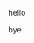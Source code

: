 hello
<!-- pullquote src=local.go start="func fooBar\\(\\) {" end="}" fmt=codefence lang=go -->
<!-- /pullquote -->
bye
